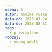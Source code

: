 ```yaml
---
ocena: 5
autor: monika rutka
data-od: 2023-07-24
data-do: 2023-08-31
tags:
  - przeczytane
rodzaj:
  - young adult
---
```



